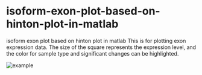 # isoform-exon-plot-based-on-hinton-plot-in-matlab
isoform exon plot based on hinton plot in matlab
This is for plotting exon expression data. The size of the square represents the expression level, and the color for sample type and 
significant changes can be highlighted.

![example](/assets/exon_plot.png)


